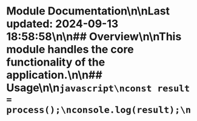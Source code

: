 # Module Documentation\n\nLast updated: 2024-09-13 18:58:58\n\n## Overview\n\nThis module handles the core functionality of the application.\n\n## Usage\n\n```javascript\nconst result = process();\nconsole.log(result);\n```
